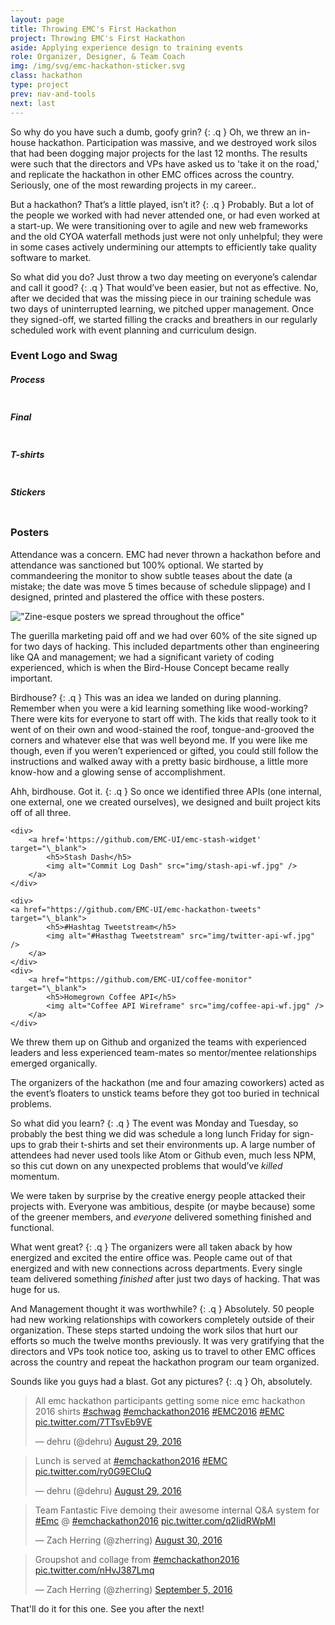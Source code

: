```yaml
---
layout: page
title: Throwing EMC's First Hackathon
project: Throwing EMC's First Hackathon
aside: Applying experience design to training events
role: Organizer, Designer, & Team Coach
img: /img/svg/emc-hackathon-sticker.svg
class: hackathon
type: project
prev: nav-and-tools
next: last
---
```


So why do you have such a dumb, goofy grin?
{: .q }
Oh, we threw an in-house hackathon. Participation was massive, and we destroyed work silos that had been dogging major projects for the last 12 months. The results were such that the directors and VPs have asked us to 'take it on the road,' and replicate the hackathon in other EMC offices across the country.  Seriously, one of the most rewarding projects in my career..

But a hackathon? That’s a little played, isn’t it?
{: .q }
Probably. But a lot of the people we worked with had never attended one, or had even worked at a start-up. We were transitioning over to agile and new web frameworks and the old CYOA waterfall methods just were not only unhelpful; they were in some cases actively undermining our attempts to efficiently take quality software to market.

So what did you do? Just throw a two day meeting on everyone’s calendar and call it good?
{: .q }
That would’ve been easier, but not as effective. No, after we decided that was the missing piece in our training schedule was two days of uninterrupted learning, we pitched upper management. Once they signed-off, we started filling the cracks and breathers in our regularly scheduled work with event planning and curriculum design.

### Event Logo and Swag
<div class="stretch tile-2 align-top" markdown="0">
    <div>
        <h5>Process</h5>
        <img src="img/logo-process.jpg" alt="" />
    </div>
    <div>
        <h5>Final</h5>
        <img src="img/logo-final.jpg" alt="" />
    </div>
    <div>
        <h5>T-shirts</h5>
        <img src="img/logo-tshirt.jpg" alt="" />
        </div>
    <div>
        <h5>Stickers</h5>
        <img src="img/logo-stickers.jpg" alt="" />
    </div>
</div>

### Posters
Attendance was a concern. EMC had never thrown a hackathon before and attendance was sanctioned but 100% optional. We started by commandeering the monitor to show subtle teases about the date (a mistake; the date was move 5 times because of schedule slippage) and I designed, printed and plastered the office with these posters.

!["Zine-esque posters we spread throughout the office"](img/posters.jpg)

The guerilla marketing paid off and we had over 60% of the site signed up for two days of hacking. This included departments other than engineering like QA and management; we had a significant variety of coding experienced, which is when the Bird-House Concept became really important.

Birdhouse?
{: .q }
This was an idea we landed on during planning. Remember when you were a kid learning something like wood-working? There were kits for everyone to start off with. The kids that really took to it went of on their own and wood-stained the roof, tongue-and-grooved the corners and whatever else that was well beyond me. If you were like me though, even if you weren’t experienced or gifted, you could still follow the instructions and walked away with a pretty basic birdhouse, a little more know-how and a glowing sense of accomplishment.

Ahh, birdhouse. Got it.
{: .q }
So once we identified three APIs (one internal, one external, one we created ourselves), we designed and built project kits off of all three.

<div class="stretch tile-3 align-top gh-links" markdown="0">

    <div>
        <a href='https://github.com/EMC-UI/emc-stash-widget' target="\_blank">
            <h5>Stash Dash</h5>
            <img alt="Commit Log Dash" src="img/stash-api-wf.jpg" />
        </a>
    </div>

    <div>
    <a href="https://github.com/EMC-UI/emc-hackathon-tweets" target="\_blank">
            <h5>#Hashtag Tweetstream</h5>
            <img alt="#Hasthag Tweetstream" src="img/twitter-api-wf.jpg" />
        </a>
    </div>
    <div>
        <a href="https://github.com/EMC-UI/coffee-monitor" target="\_blank">
            <h5>Homegrown Coffee API</h5>
            <img alt="Coffee API Wireframe" src="img/coffee-api-wf.jpg" />
        </a>
    </div>
</div>

We threw them up on Github and organized the teams with experienced leaders and less experienced team-mates so mentor/mentee relationships emerged organically.

The organizers of the hackathon (me and four amazing coworkers) acted as the event’s floaters to unstick teams before they got too buried in technical problems.

So what did you learn?
{: .q }
The event was Monday and Tuesday, so probably the best thing we did was schedule a long lunch Friday for sign-ups to grab their t-shirts and set their environments up. A large number of attendees had never used tools like Atom or Github even, much less NPM, so this cut down on any unexpected problems that would’ve _killed_ momentum.

We were taken by surprise by the creative energy people attacked their projects with. Everyone was ambitious, despite (or maybe because) some of the greener members, and _everyone_ delivered something finished and functional.

<!-- What could’ve gone better?
{: .q }
The majority of the people who signed up were most familiar with backend and least familiar with interface design and development. Very few of the teams used the project kits directly, but everyone based their projects off of them or some other existing UI framework. Spending more time educating on that would’ve sped up development and helped people move faster. -->

<!-- What went great?
{: .q }
We were taken by surprise by the creative energy people attacked their projects with. Everyone was ambitious, despite (or maybe because) some of the greener members, and _everyone_ delivered something finished and working. -->

What went great?
{: .q }
The organizers were all taken aback by how energized and excited the entire office was. People came out of that energized and with new connections across departments. Every single team delivered something _finished_ after just two days of hacking. That was huge for us.

And Management thought it was worthwhile?
{: .q }
Absolutely. 50 people had new working relationships with coworkers completely outside of their organization. These steps started undoing the work silos that hurt our efforts so much the twelve months previously. It was very gratifying that the directors and VPs took notice too, asking us to travel to other EMC offices across the country and repeat the hackathon program our team organized.

Sounds like you guys had a blast. Got any pictures?
{: .q }
Oh, absolutely.

<blockquote class="twitter-tweet" data-lang="en"><p lang="en" dir="ltr">All emc hackathon participants getting some nice emc hackathon 2016 shirts  <a href="https://twitter.com/hashtag/schwag?src=hash">#schwag</a> <a href="https://twitter.com/hashtag/emchackathon2016?src=hash">#emchackathon2016</a> <a href="https://twitter.com/hashtag/EMC2016?src=hash">#EMC2016</a> <a href="https://twitter.com/hashtag/EMC?src=hash">#EMC</a> <a href="https://t.co/7TTsvEb9VE">pic.twitter.com/7TTsvEb9VE</a></p>&mdash; dehru (@dehru) <a href="https://twitter.com/dehru/status/770305999131508736">August 29, 2016</a></blockquote>
<script async src="//platform.twitter.com/widgets.js" charset="utf-8"></script>

<blockquote class="twitter-tweet" data-lang="en"><p lang="en" dir="ltr">Lunch is served at <a href="https://twitter.com/hashtag/emchackathon2016?src=hash">#emchackathon2016</a> <a href="https://twitter.com/hashtag/EMC?src=hash">#EMC</a> <a href="https://t.co/ry0G9ECIuQ">pic.twitter.com/ry0G9ECIuQ</a></p>&mdash; dehru (@dehru) <a href="https://twitter.com/dehru/status/770324855254200320">August 29, 2016</a></blockquote>
<script async src="//platform.twitter.com/widgets.js" charset="utf-8"></script>

<blockquote class="twitter-tweet" data-lang="en"><p lang="en" dir="ltr">Team Fantastic Five demoing their awesome internal Q&amp;A system for <a href="https://twitter.com/hashtag/Emc?src=hash">#Emc</a> @ <a href="https://twitter.com/hashtag/emchackathon2016?src=hash">#emchackathon2016</a> <a href="https://t.co/q2IidRWpMI">pic.twitter.com/q2IidRWpMI</a></p>&mdash; Zach Herring (@zherring) <a href="https://twitter.com/zherring/status/770755715229097984">August 30, 2016</a></blockquote>
<script async src="//platform.twitter.com/widgets.js" charset="utf-8"></script>

<blockquote class="twitter-tweet" data-lang="en"><p lang="en" dir="ltr">Groupshot and collage from <a href="https://twitter.com/hashtag/emchackathon2016?src=hash">#emchackathon2016</a> <a href="https://t.co/nHvJ387Lmq">pic.twitter.com/nHvJ387Lmq</a></p>&mdash; Zach Herring (@zherring) <a href="https://twitter.com/zherring/status/772893448420544512">September 5, 2016</a></blockquote>
<script async src="//platform.twitter.com/widgets.js" charset="utf-8"></script>

That'll do it for this one. See you after the next!
